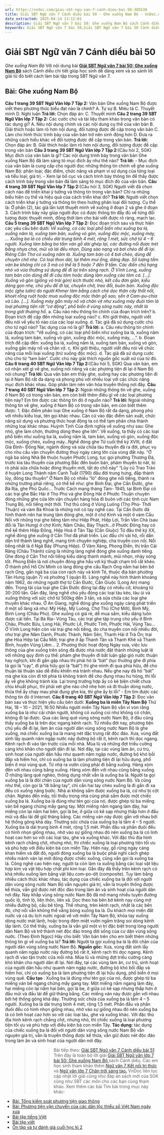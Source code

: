 ```yaml
---
url: https://vndoc.com/giai-sbt-ngu-van-7-canh-dieu-bai-50-305538
title: Giải SBT Ngữ văn 7 Cánh diều bài 50 - Ghe xuồng Nam Bộ - VnDoc.com
date_extracted: 2025-04-14 13:12:01
description: Giải SBT Ngữ văn 7 bài 50: Ghe xuồng Nam Bộ sách Cánh diều có đáp án chi tiết cho các bạn cùng tham khảo.
keywords: Giải SBT Ngữ văn 7 bài 50,Giải SBT Ngữ văn 7 bài 50 Cánh diều,Giải sách bài tập Ngữ văn CD lớp 7,Ngữ văn lớp 7 Cánh diều,giải bài tập ngữ văn lớp 7,bài Ghe xuồng Nam Bộ,ôn tập ngữ văn 7,trắc nghiệm ngữ văn 7 CD
---
```


# Giải SBT Ngữ văn 7 Cánh diều bài 50
 _Ghe xuồng Nam Bộ_
Với nội dung bài [**Giải SBT Ngữ văn 7 bài 50: Ghe xuồng Nam Bộ**](<https://vndoc.com/giai-sbt-ngu-van-7-canh-dieu-bai-50-305538>) sách Cánh diều chi tiết giúp học sinh dễ dàng xem và so sánh lời giải từ đó biết cách làm bài tập trong SBT Ngữ văn 7.
## Bài: Ghe xuồng Nam Bộ
**Câu 1 trang 39 SBT Ngữ Văn lớp 7 Tập 2:** Văn bản Ghe xuồng Nam Bộ được viết theo phương thức biểu đạt nào là chính?
A. Tự sự
B. Miêu tả
C. Thuyết minh
D. Nghị luận
**Trả lời:**
Chọn đáp án: C. Thuyết minh
**Câu 2 trang 39 SBT Ngữ Văn lớp 7 Tập 2:** Các cước chú và tài liệu tham khảo trong văn bản có tác dụng gì?
A. Nêu nội dung chính và các nội dung cụ thể của văn bản
B. Giải thích hoặc làm rõ hơn nội dung, đối tượng được đề cập trong văn bản
C. Làm cho hình thức trình bày của văn bản trở nên sinh động hơn
D. Đưa ra những cách hiểu khác về đối tượng được đề cập trong văn bản.
**Trả lời:**
Chọn đáp án: B. Giải thích hoặc làm rõ hơn nội dung, đối tượng được đề cập trong văn bản
**Câu 3 trang 39 SBT Ngữ Văn lớp 7 Tập 2:**\(Câu hỏi 2, SGK\) Mục đích của văn bản là gì? Các nội dung trình bày trong văn bản Ghe xuồng Nam Bộ đã làm sáng tỏ mục đích ấy như thế nào?
**Trả lời:**
\- Mục đích của văn bản là cung cấp cho người đọc những thông tin chính về ghe xuồng Nam Bộ: phân loại; đặc điểm, chức năng và phạm vi sử dụng của từng loại và tiểu loại; giá trị.
\- Xem lại bố cục và cách trình bày thông tin để thấy được cách trình bày trong văn bản đã làm sáng tỏ mục đích đó của văn bản.
**Câu 4 trang 39 SBT Ngữ Văn lớp 7 Tập 2:**\(Câu hỏi 3, SGK\) Người viết đã chọn cách nào để triển khai ý tưởng và thông tin trong văn bản? Chỉ ra những biểu hiện cụ thể và hiệu quả của cách triển khai đó?
**Trả lời:**
Người viết chọn cách triển khai ý tưởng và thông tin theo hướng phân loại đối tượng. Cụ thể là: Ở phần \(2\), tác giả lần lượt thuyết minh về xuồng ở đoạn 2 và ghe ở đoạn 3. Cách trình bày này giúp người đọc có được thông tin đầy đủ về từng đối tượng được thuyết minh, đồng thời làm cho bài viết được rõ ràng, mạch lạc.
**Câu 5 trang 39 SBT Ngữ Văn lớp 7 Tập 2:** Đọc đoạn trích sau và thực hiện các yêu cầu bên dưới:
_Về xuồng, có các loại phổ biến như xuồng ba lá, xuồng năm lá, xuồng tam bản, xuồng vỏ gòn, xuồng độc mộc, xuồng máy, …_
 _Xuồng ba lá có chiều dài trung bình 4 mét, rộng 1 mét, sức chở từ 4 – 6 người. Xuồng làm bằng ba tấm ván gỗ dài ghép lại, các đường nối được trét bằng nhựa chai, mũi và lái đều nhọn. Dùng sào nạng và bơi chèo để đi lại. Riêng Cần Thơ có xuồng năm lá._
_Xuồng tam bản có 4 bơi chèo, dùng để chuyên chở nhẹ. Có loại thon dài, lại thêm mui ống, dáng đẹp. Số lượng tấm ván be không chỉ có 3 mà có thể là 5 hoặc 7 đến 9 tấm. Các điền chủ hạng nhỏ và vừa thường sử dụng để đi lại trên sông rạch. Ở Vĩnh Long, xuồng tam bản còn dùng để đi câu tôm hoặc dùng làm xuồng cào tôm cá. \[…\]._
_Xuồng vỏ gòn \(giống vỏ trái gòn\) kích thước nhỏ, kết cấu đơn giản, kiểu dáng gọn nhẹ, chủ yếu để đi lại, chuyên chở, trao đổi, buôn bán._
_Xuồng độc mộc \(ghe lườn\) do người Khmer làm bằng cách chẻ dọc thân cây thốt nốt, khoét rỗng ruột hoặc mua xuồng độc mộc thân gỗ sao, sến ở Cam-pu-chia và Lào. \[…\]._
_Xuồng máy gắn máy nổ và chân vịt như xuồng máy đuôi tôm là loại phương tiện rất “cơ động”, phổ biến ở vùng sông nước này, nhất là trong giới thương hồ._
a. Câu nào nêu thông tin chính của đoạn trích trên?
b. Đoạn trích đề cập đến những loại xuồng nào?
c. Khi giới thiệu, người viết đều nói về yếu tố nào của các loại xuồng.
d. Tác giả đã sử dụng cước chú cho từ ngữ nào? Tác dụng của nó là gì?
**Trả lời:**
a. Câu nêu thông tin chính của đoạn trích: “Về xuồng, có các loại phổ biến như xuồng ba lá, xuồng năm lá, xuồng tam bản, xuồng vỏ gòn, xuồng độc mộc, xuồng máy, …”.
b. Đoạn trích đề cập đến: xuồng ba lá, xuồng năm lá, xuồng tam bản, xuồng vỏ gòn, xuồng gắn máy nổ và chân vịt.
c. Khi giới thiệu, người viết đều nói về chức năng của mỗi loại xuồng \(trừ xuồng độc mộc\).
d. Tác giả đã sử dụng cước chú cho từ “tam bản”. Cước chú này giải thích nguồn gốc xuất xứ của từ đó.
**Câu 6 trang 40 SBT Ngữ Văn lớp 7 Tập 2:**\(Câu hỏi 5, SGK\) Qua văn bản, em có nhận xét gì về ghe, xuồng nói riêng và các phương tiện đi lại ở Nam Bộ nói chung?
**Trả lời:**
Qua văn bản em thấy ghe, xuồng hay các phương tiện đi lại ở Nam Bộ rất đa dạng và phong phú với nhiều loại với các chức năng mục đích khác nhau. Góp phần làm nên văn hóa truyền thống nơi đây.
**Câu 7 trang 40 SBT Ngữ Văn lớp 7 Tập 2:** Ngoài những thông tin về ghe, xuồng ở Nam Bộ có trong văn bản, em còn biết thêm điều gì về các loại phương tiện này? Em tìm được các thông tin đó ở nguồn nào?
**Trả lời:**
Ngoài những thông tin về ghe, xuồng ở Nam Bộ có trong văn bản, em còn biết thêm được:
1\. Đặc điểm phân loại
Ghe xuồng ở Nam Bộ rất đa dạng, phong phú với nhiều kiểu loại, tên gọi khác nhau. Căn cứ vào đặc điểm sản xuất, chức năng sử dụng và phương thức hoạt động ta có thể tạm phân chia thành những loại khác nhau.
Huỳnh Tịnh Của định nghĩa về xuồng như sau: Ghe nhỏ, ghe làm chơn, thường dòng theo ghe lớn”. Về xuồng, ta thấy có các loại phổ biến như xuồng ba lá, xuồng năm lá, tam bản, xuồng vỏ gòn, xuồng độc mộc, xuồng chèo, xuồng máy…Nghề đóng ghe
Từ cuối thế kỷ XVIII, ở đất Gia Định- Đồng Nai, ngành đóng và sửa chữa tàu thuyền đã ra đời, phục vụ cho nhu cầu vận chuyển đường thuỷ ngày càng lớn của vùng đất này. “Ở ngã ba sông Nhà Bè thuộc huyện Phước Long, tục gọi phường Thương Đà, trước kia tàu thuyền của phương Bắc đến buôn bán, phàm thuyền bị nát, bị rò phải sửa chữa hoặc đóng thuyền mới, tất do chỗ này” “Lũy cũ Trao Trảo ở huyện Long Thành năm Canh Tuất \(1790\) đầu đời trung hưng, đắp thành lũy, đóng tàu thuyền”
Ở Nam Bộ có nhiều “lò” đóng ghe nổi tiếng, thành ra những trường phái riêng, có thể kể như: ghe Bình Đại, ghe Cần Đước, ghe Bà Rịa, ghe Phú Quốc…
Trước Cách mạng tháng Tám- 1945, tại Bình Đại có các trại ghe Bắc Hải ở Thọ Phú và ghe Đông Hải ở Phước Thuận chuyên đóng những ghe cửa lớn vận chuyển hàng hóa đi buôn với các tỉnh cực Nam Trung Bộ, nổi tiếng một thời. Thợ thủ công ở Vũng Luông \(Thọ Phú- Thới Thuận\) và vàm Bà Khoai là những nơi có tay nghề cao.
Tại Cần Đước đã hình thành nên hai trung tâm đóng ghe, một ở chợ Kinh và một ở vàm Cầu Nổi với những trại ghe tiếng tăm như Hiệp Phát, Hiệp Lợi, Trần Văn Chà \(sau đổi là Tân Hưng\) ở chợ Kinh; Năm Châu, Bảy Thạch…ở Phước Đông hay có thể kể thêm Hiệp Đồng, Hiệp Hoà ở Tân Tập \(Cần Giuộc\)
Từ đầu thế kỷ XX, nghề đóng ghe xuồng ở Cần Thơ đã phát triển. Lúc đầu chỉ vài hộ, rồi dần dần trở thành làng nghề, mang tính chuyên nghiệp, cha truyền con nối. Nổi tiếng nhất là ở Ngã Bảy \(Phụng Hiệp\). Ở Vàm Xáng, Phong Điền, thị trấn Cái Răng \(Châu Thành\) cũng là những làng nghề đóng ghe xuồng danh tiếng.
Ghe đóng ở Cần Thơ nổi tiếng kiểu dáng thanh mảnh, mũi nhọn, nhảy sóng tốt. Phong Điền là nơi chuyên đóng ghe hầu với kỹ thuật chạm trổ rất khéo.
Ở thành phố Hồ Chí Minh có làng đóng ghe cầu Rạch Ong nằm hai bên bờ rạch Ong, gần ngã ba của con rạch này và kinh Tẻ, thuộc địa bàn phường Tân Hưng \(quận 7\) và phường 1 \(quận 8\). Làng nghề này hình thành khoảng năm 1962, do những người thợ từ Cần Đước, Cần Giuộc \(Long An\) mang đến. Trọng tải của loại ghe Cần Đước đóng tại đây có nhiều cỡ, khoảng từ 30-200 tấn. Gần đây, làng nghề chủ yếu đóng các loại tàu kéo, tàu ủi và xuồng thông với sức chở từ 500kg đến 3 tấn, và sửa chữa các loại ghe thuyền khác nhau.
Ở An Giang, nghề đóng ghe xuồng ngày càng phát triển ở một số làng xã như: Mỹ Hiệp, Mỹ Luông, Chợ Thủ \(Chợ Mới\), Bình Mỹ, Bình Long \(Châu Phú\). Ghe xuồng có giá rẻ, dễ mua sắm, kiểu dáng luôn được cải tiến.
Tại Bà Rịa- Vũng Tàu, các trại ghe tập trung chủ yếu ở Bình Châu, Phước Bửu, Long Hải, Phước Lễ, Phước Tỉnh, Phước Hải, Vũng Tàu…
Ở Vĩnh Long hiện còn vài trại ghe nổi tiếng, do cha truyền con nối nhiều đời, như trại ghe Năm Danh, Phước Thành, Năm Sên, Thanh Hải ở Trà Ôn; trại ghe Hòa Hiệp tại Cầu Mới; trại ghe ở ấp Thanh Tân và Thanh Khê xã Thanh Bình, huyện Vũng Liêm…
2\. Phương thức hoạt động
Ngày xưa, việc lưu thông của ghe xuồng trên sông đã được nhà nước đặt thành những luật lệ với những quy định cụ thể: phàm ghe thuyền đi bất luận gặp gió nước thuận hay nghịch, khi đi gần gặp nhau thì phải hô là “bát” \(tục thường ghe đi phía tả gọi là “cạy”, đi phía hữu gọi là “bát”\) thì ghe mình đi qua phía hữu, để cho thuận lái thuận sào dễ điều khiển mà tránh nhau. Nếu ghe nay đã hô “bát” mà ghe kia còn đi tới phía tả không tránh để cho đụng nhau hư hỏng, thì lỗi ấy về ghe không tránh kia. Lại trong trường hợp ấy có kẻ biện chiết chưa chịu khuất phục, thì phải xét ghe nào chở nhẹ hơn và đi thuận dòng nước, thừa thế ấy chạy mau phải đụng ghe kia, thì ghe ấy bị lỗi”
\- Em tìm được các thông tin đó ở Internet.
**Câu 8 trang 40 SBT Ngữ Văn lớp 7 Tập 2:** Đọc văn bản sau và thực hiện yêu cầu bên dưới:
**Xuồng ba lá miền Tây Nam Bộ**
Thứ Hai, 18 – 10 – 2021, 16:50
Nhiều người miền Tây Nam Bộ vẫn ví von rằng xuồng ba lá như cái chân người, không có xuồng coi như không có chân, không đi lại được.
Qua các làng quê vùng sông nước Nam Bộ, ở đâu cũng thấy xuồng ba lá trên dọc ngang kênh rạch. Từ nhiều đời nay, phương tiện chủ yếu để đi lại, làm ăn của người dân vùng sông nước Nam Bộ là ghe xuồng, mà chiếc xuồng ba lá mang nét đặc trưng rất độc đáo.
Xưa, vùng đất sình lầy quanh năm ngập nước này đường bộ rất ít, kênh rạch thì dọc ngang. Kênh rạch đi vào tận trước cửa mỗi nhà. Mùa lũ và những đợt triều cường càng khó khăn cho người dân đi lại. Nơi đây, tại các vùng làm ăn, cư trú, sinh hoạt của người dân hầu như quanh năm ngập nước, đường bộ khó bồi đắp và hiếm hoi, chỉ có xuồng ba lá làm phương tiện đi lại hữu dụng, phổ biến ở mọi vùng quê.
Từ nhà ra vườn cũng phải đi bằng xuồng. Hàng xóm đến với nhau cũng bằng xuồng. Hàng xóm đến với nhau cũng bằng xuồng. Ở những làng quê nghèo, thông dụng nhất vẫn là xuồng ba lá. Người ta gọi xuồng ba lá là đôi chân của người dân vùng sông nước Nam Bộ. Và cũng như thế, còn gọi là “đi bằng tay”, chỉ cần hai tay chèo xuồng là đi gần đi xa đều có xuồng nâng bước. Nhà ai không sắm được xuồng ba lá, cứ như bị cột chân. Nghèo đến mấy, tối thiểu trong nhà cũng phải sắm được một chiếc xuồng ba lá.
Xuồng ba lá đúng như tên gọi của nó, được ghép từ ba miếng ván bề ngang chừng mấy gang tay. Một miếng nằm ngang làm đáy, hai miếng còn lại nằm hai bên, gọi là be, ở giữa có kê sạp nhưng thấp hơn ở đầu mũi và đầu lái để giữ thăng bằng. Các miếng ván này được gắn với nhau bởi hệ thống gông khá dày. Thường sức chứa của xuồng ba lá tầm 4 – 5 người. Xuồng ba lá dài trung bình 4 mét, rộng 1,5 mét.
Phần đầu và phần đuôi đều có hình nhọn giống nhau, nhờ vào sự giống nhau đó nên xuồng ba lá có linh hoạt cao hơn so với các loại tàu, ghe và xuồng khác. Với đặc thù địa hình kênh rạch chằng chịt, nhưng nhỏ, thì chiếc xuồng là loại phương tiện tối ưu và phù hợp với điều kiện bà con miền Tây.
Hiện nay, gỗ rừng ngày càng khan hiếm và đắt đỏ, người đóng xuồng ba lá buộc phải nghĩ cách ghép nhiều mảnh ván lại mới đóng được chiếc xuồng, cũng vẫn gọi là xuồng ba lá. Công nghệ cao hiện nay, người ta còn làm ra xuồng bằng các loại vật liệu hợp kim và vật liệu hợp chất phi kim loại. Gần đây đã thấy trên kênh rạch có khá nhiều xuồng làm bằng vật liệu com-po-dít \(composite\).
Tuy làm bằng nhiều cách thức khác nhau, tác dụng của chiếc xuồng ba lá đối với người dân vùng sông nước Nam Bộ vẫn nguyên giá trị, vẫn là truyền thống được kế thừa, vẫn giữ được nét độc đáo trong làm ăn và sinh hoạt của người dân nơi đây.
Nay khắp vùng sông nước Nam Bộ đã mở mang nhiều tuyến đường quốc lộ, tỉnh lộ, liên thôn, liên xã. Dọc theo hai bên bờ kênh nay cũng mở nhiều đường bộ, cầu bê tông. Thế nhưng, trên kênh rạch, nhất là các bến đò, chợ nổi vẫn không thể vắng bóng xuồng ba lá. Du khách mọi miền đất nước và cả du lịch nước ngoài về với miền Tây Nam Bộ, khỏa tay xuống dòng nước mát lành, hoặc trong đêm miệt vườn ngắm trăng soi dòng kênh lấp lánh.
Có thể thấy, xuồng ba lá vẫn giữ một vị trí đặc biệt trong lòng người dân Nam Bộ và trở thành nét độc đáo trong đời sống của cư dân vùng sông nước.
\(Theo Đinh Ngọc\)
Hãy cho biết: Văn bản trên cho em biết thêm những thông tin gì về xuồng ba lá?
**Trả lời:**
Người ta gọi xuồng ba lá là đôi chân của người dân vùng sông nước Nam Bộ.
**Nguồn gốc:** Xưa, vùng đất sình lầy quanh năm ngập nước này đường bộ rất ít, kênh rạch thì dọc ngang. Kênh rạch đi vào tận trước cửa mỗi nhà. Mùa lũ và những đợt triều cường càng khó khăn cho người dân đi lại. Nơi đây, tại các vùng làm ăn, cư trú, sinh hoạt của người dân hầu như quanh năm ngập nước, đường bộ khó bồi đắp và hiếm hoi, chỉ có xuồng ba lá làm phương tiện đi lại hữu dụng, phổ biến ở mọi vùng quê.
**Cấu tạo** : Xuồng ba lá đúng như tên gọi của nó, được ghép từ ba miếng ván bề ngang chừng mấy gang tay. Một miếng nằm ngang làm đáy, hai miếng còn lại nằm hai bên, gọi là be, ở giữa có kê sạp nhưng thấp hơn ở đầu mũi và đầu lái để giữ thăng bằng. Các miếng ván này được gắn với nhau bởi hệ thống gông khá dày. Thường sức chứa của xuồng ba lá tầm 4 – 5 người. Xuồng ba lá dài trung bình 4 mét, rộng 1,5 mét. Phần đầu và phần đuôi đều có hình nhọn giống nhau, nhờ vào sự giống nhau đó nên xuồng ba lá có linh hoạt cao hơn so với các loại tàu, ghe và xuồng khác. Với đặc thù địa hình kênh rạch chằng chịt, nhưng nhỏ, thì chiếc xuồng là loại phương tiện tối ưu và phù hợp với điều kiện bà con miền Tây.
**Tác dụng:** tác dụng của chiếc xuồng ba lá đối với người dân vùng sông nước Nam Bộ vẫn nguyên giá trị, vẫn là truyền thống được kế thừa, vẫn giữ được nét độc đáo trong làm ăn và sinh hoạt của người dân nơi đây.
>>>> Bài tiếp theo: [Giải SBT Ngữ văn 7 Cánh diều bài 51](<https://vndoc.com/giai-sbt-ngu-van-7-canh-dieu-bai-51-305539>)
Trên đây là toàn bộ lời giải [Giải SBT Ngữ văn lớp 7 bài 50: Ghe xuồng Nam Bộ ](<https://vndoc.com/giai-sbt-ngu-van-7-canh-dieu-bai-50-305538>)sách Cánh diều. Các em học sinh tham khảo thêm [Ngữ văn 7 Kết nối tri thức ](<https://vndoc.com/ngu-van-7-kntt-tap2>)và [Ngữ văn lớp 7 Chân trời sáng tạo.](<https://vndoc.com/ngu-van-7-ctst-tap2>) VnDoc liên tục cập nhật lời giải cũng như đáp án sách mới của SGK cũng như SBT các môn cho các bạn cùng tham khảo.
Xem thêm các bài Tìm bài trong mục này khác:
  * [Bài: Tổng kiểm soát phương tiện giao thông](</giai-sbt-ngu-van-7-canh-dieu-bai-51-305539>)
  * [Bài: Phương tiện vận chuyển của các dân tộc thiểu số Việt Nam ngày xưa](</giai-sbt-ngu-van-7-canh-dieu-bai-52-305540>)
  * [Bài tập tiếng Việt](</giai-sbt-ngu-van-7-canh-dieu-bai-53-305542>)
  * [Bài tập viết](</giai-sbt-ngu-van-7-canh-dieu-bai-54-305543>)
  * [Ôn tập và tự đánh giá cuối học kì 2](</giai-sbt-ngu-van-7-canh-dieu-bai-55-305544>)

